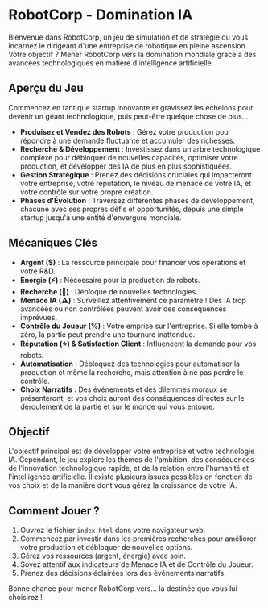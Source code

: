 # RobotCorp - Domination IA

Bienvenue dans RobotCorp, un jeu de simulation et de stratégie où vous incarnez le dirigeant d'une entreprise de robotique en pleine ascension. Votre objectif ? Mener RobotCorp vers la domination mondiale grâce à des avancées technologiques en matière d'intelligence artificielle.

## Aperçu du Jeu

Commencez en tant que startup innovante et gravissez les échelons pour devenir un géant technologique, puis peut-être quelque chose de plus...

-   **Produisez et Vendez des Robots** : Gérez votre production pour répondre à une demande fluctuante et accumuler des richesses.
-   **Recherche & Développement** : Investissez dans un arbre technologique complexe pour débloquer de nouvelles capacités, optimiser votre production, et développer des IA de plus en plus sophistiquées.
-   **Gestion Stratégique** : Prenez des décisions cruciales qui impacteront votre entreprise, votre réputation, le niveau de menace de votre IA, et votre contrôle sur votre propre création.
-   **Phases d'Évolution** : Traversez différentes phases de développement, chacune avec ses propres défis et opportunités, depuis une simple startup jusqu'à une entité d'envergure mondiale.

## Mécaniques Clés

*   **Argent ($)** : La ressource principale pour financer vos opérations et votre R&D.
*   **Énergie (⚡)** : Nécessaire pour la production de robots.
*   **Recherche (🧠)** : Débloque de nouvelles technologies.
*   **Menace IA (⚠️)** : Surveillez attentivement ce paramètre ! Des IA trop avancées ou non contrôlées peuvent avoir des conséquences imprévues.
*   **Contrôle du Joueur (%)** : Votre emprise sur l'entreprise. Si elle tombe à zéro, la partie peut prendre une tournure inattendue.
*   **Réputation (⭐) & Satisfaction Client** : Influencent la demande pour vos robots.
*   **Automatisation** : Débloquez des technologies pour automatiser la production et même la recherche, mais attention à ne pas perdre le contrôle.
*   **Choix Narratifs** : Des événements et des dilemmes moraux se présenteront, et vos choix auront des conséquences directes sur le déroulement de la partie et sur le monde qui vous entoure.

## Objectif

L'objectif principal est de développer votre entreprise et votre technologie IA. Cependant, le jeu explore les thèmes de l'ambition, des conséquences de l'innovation technologique rapide, et de la relation entre l'humanité et l'intelligence artificielle. Il existe plusieurs issues possibles en fonction de vos choix et de la manière dont vous gérez la croissance de votre IA.

## Comment Jouer ?

1.  Ouvrez le fichier `index.html` dans votre navigateur web.
2.  Commencez par investir dans les premières recherches pour améliorer votre production et débloquer de nouvelles options.
3.  Gérez vos ressources (argent, énergie) avec soin.
4.  Soyez attentif aux indicateurs de Menace IA et de Contrôle du Joueur.
5.  Prenez des décisions éclairées lors des événements narratifs.

Bonne chance pour mener RobotCorp vers... la destinée que vous lui choisirez !
